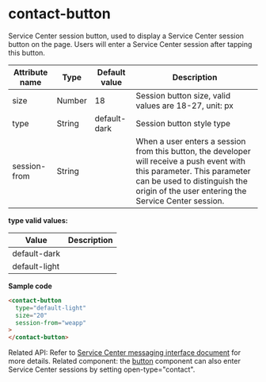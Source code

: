 # contact-button

   Service Center session button, used to display a Service Center session button on the page. Users will enter a Service Center session after tapping this button.

   | Attribute name | Type   | Default value | Description                                                  |
   | -------------- | ------ | ------------- | ------------------------------------------------------------ |
   | size           | Number | 18            | Session button size, valid values are 18-27, unit: px        |
   | type           | String | default-dark  | Session button style type                                    |
   | session-from   | String |               | When a user enters a session from this button, the developer will receive a push event with this parameter. This parameter can be used to distinguish the origin of the user entering the Service Center session. |

   **type valid values:**

   | Value         | Description |
   | ------------- | ----------- |
   | default-dark  |             |
   | default-light |             |

   **Sample code**

   ```html
   <contact-button 
     type="default-light" 
     size="20"
     session-from="weapp"
   >
   </contact-button>
   ```

   Related API: Refer to [Service Center messaging interface document](https://open.wechat.com/cgi-bin/newreadtemplate?t=overseas_open/docs/mini-programs/development/api/custommsg/receive#receive-messages-and-events) for more details.
   Related component: the [button](https://open.wechat.com/cgi-bin/newreadtemplate?t=overseas_open/docs/mini-programs/development/component/button) component can also enter Service Center sessions by setting open-type="contact".